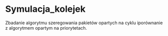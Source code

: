 # Symulacja_kolejek
Zbadanie algorytmu szeregowania pakietów opartych na cyklu iporównanie z algorytmem opartym na priorytetach.
